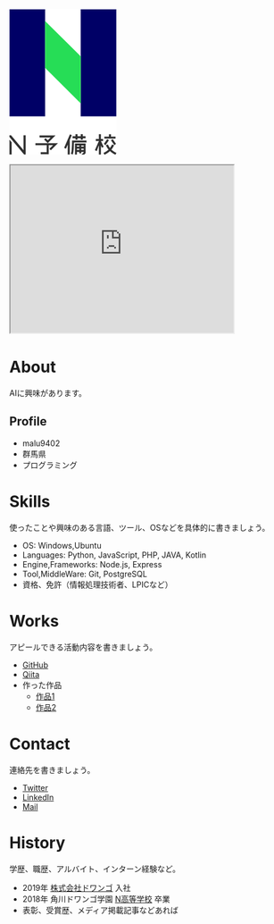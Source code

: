 ![プロフィール画像](fde20fd0-private.png)

<iframe src="https://www.openprocessing.org/sketch/825156/embed/" width="400" height="300"></iframe>

# About
AIに興味があります。

## Profile
- malu9402
- 群馬県
- プログラミング

# Skills
使ったことや興味のある言語、ツール、OSなどを具体的に書きましょう。
- OS: Windows,Ubuntu
- Languages: Python, JavaScript, PHP, JAVA, Kotlin
- Engine,Frameworks: Node.js, Express
- Tool,MiddleWare: Git, PostgreSQL
- 資格、免許（情報処理技術者、LPICなど）

# Works
アピールできる活動内容を書きましょう。
- [GitHub](https://malu9402.github.io/)
- [Qiita](QiitaのURL)
- 作った作品
  - [作品1](作品1のURL)
  - [作品2](作品2のURL)

# Contact
連絡先を書きましょう。
- [Twitter](TwitterプロフィールのURL)
- [LinkedIn](LinkedInプロフィールのURL)
- [Mail](mailto:メールアドレス)

# History
学歴、職歴、アルバイト、インターン経験など。
- 2019年 [株式会社ドワンゴ](URL) 入社
- 2018年 角川ドワンゴ学園 [N高等学校](URL) 卒業
- 表彰、受賞歴、メディア掲載記事などあれば
